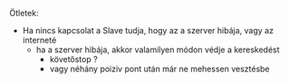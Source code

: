 
Ötletek:
- Ha nincs kapcsolat a Slave tudja, hogy az a szerver hibája, vagy az interneté
   - ha a szerver hibája, akkor valamilyen módon védje a kereskedést
      - követőstop ?
      - vagy néhány poiziv pont után már ne mehessen vesztésbe
